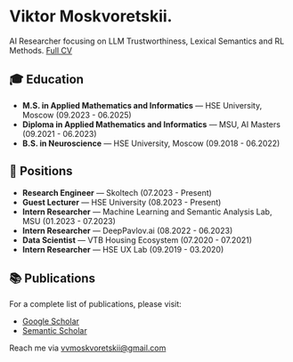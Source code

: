 # Viktor Moskvoretskii.

AI Researcher focusing on LLM Trustworthiness, Lexical Semantics and RL Methods. [Full CV](https://github.com/VityaVitalich/VityaVitalich/blob/main/Moskvoretskii_CV%20(5).pdf)

## 🎓 Education

- **M.S. in Applied Mathematics and Informatics** — HSE University, Moscow (09.2023 - 06.2025)
- **Diploma in Applied Mathematics and Informatics** — MSU, AI Masters (09.2021 - 06.2023)
- **B.S. in Neuroscience** — HSE University, Moscow (09.2018 - 06.2022)

## 💼 Positions

- **Research Engineer** — Skoltech (07.2023 - Present)
- **Guest Lecturer** — HSE University (08.2023 - Present)
- **Intern Researcher** — Machine Learning and Semantic Analysis Lab, MSU (01.2023 - 07.2023)
- **Intern Researcher** — DeepPavlov.ai (08.2022 - 06.2023)
- **Data Scientist** — VTB Housing Ecosystem (07.2020 - 07.2021)
- **Intern Researcher** — HSE UX Lab (09.2019 - 03.2020)

## 📚 Publications

For a complete list of publications, please visit:
- [Google Scholar](https://scholar.google.com/citations?hl=ru&user=3IDoK8YAAAAJ&view_op=list_works&sortby=pubdate)
- [Semantic Scholar](https://www.semanticscholar.org/author/Viktor-Moskvoretskii/2291142916)

Reach me via [vvmoskvoretskii@gmail.com](mailto:vvmoskvoretskii@gmail.com)
